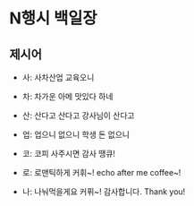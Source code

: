 # N행시 백일장

## 제시어
- 사: 사차산업 교육오니
- 차: 차가운 아메 맛있다 하네
- 산: 산다고 산다고 강사님이 산다고
- 업: 업으니 없으니 학생 돈 없으니

- 코: 코피 사주시면 감사 땡큐!
- 로: 로맨틱하게 커휘~! echo after me coffee~!
- 나: 나눠먹을게요 커퓌~! 감사합니다. Thank you!